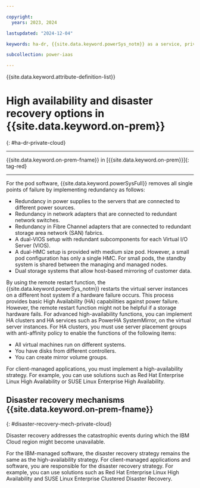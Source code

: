 ```yaml
---

copyright:
  years: 2023, 2024

lastupdated: "2024-12-04"

keywords: ha-dr, {{site.data.keyword.powerSys_notm}} as a service, private cloud, before you begin, terminology, high availability, disaster recovery, power systems, virtual servers, hardware failure

subcollection: power-iaas

---
```


{{site.data.keyword.attribute-definition-list}}

# High availability and disaster recovery options in {{site.data.keyword.on-prem}}
{: #ha-dr-private-cloud}

---



{{site.data.keyword.on-prem-fname}} in [{{site.data.keyword.on-prem}}]{: tag-red}


---

For the pod software, {{site.data.keyword.powerSysFull}} removes all single points of failure by implementing redundancy as follows:

- Redundancy in power supplies to the servers that are connected to different power sources.
- Redundancy in network adapters that are connected to redundant network switches.
- Redundancy in Fibre Channel adapters that are connected to redundant storage area network (SAN) fabrics.
- A dual-VIOS setup with redundant subcomponents for each Virtual I/O Server (VIOS).
- A dual-HMC setup is provided with medium size pod. However, a small pod configuration has only a single HMC. For small pods, the standby system is shared between the managing and managed nodes.
- Dual storage systems that allow host-based mirroring of customer data.

By using the remote restart function, the {{site.data.keyword.powerSys_notm}} restarts the virtual server instances on a different host system if a hardware failure occurs. This process provides basic High Availability (HA) capabilities against power failure. However, the remote restart function might not be helpful if a storage hardware fails. For advanced high-availability functions, you can implement HA clusters and HA services such as PowerHA SystemMirror, on the virtual server instances. For HA clusters, you must use server placement groups with anti-affinity policy to enable the functions of the following items:
* All virtual machines run on different systems.
* You have disks from different controllers.
* You can create mirror volume groups.

For client-managed applications, you must implement a high-availability strategy. For example, you can use solutions such as Red Hat Enterprise Linux High Availability or SUSE Linux Enterprise High Availability.


## Disaster recovery mechanisms {{site.data.keyword.on-prem-fname}}
{: #disaster-recovery-mech-private-cloud}

Disaster recovery addresses the catastrophic events during which the IBM Cloud region might become unavailable.

For the IBM-managed software, the disaster recovery strategy remains the same as the high-availability strategy. For client-managed applications and software, you are responsible for the disaster recovery strategy. For example, you can use solutions such as Red Hat Enterprise Linux High Availability and SUSE Linux Enterprise Clustered Disaster Recovery.
